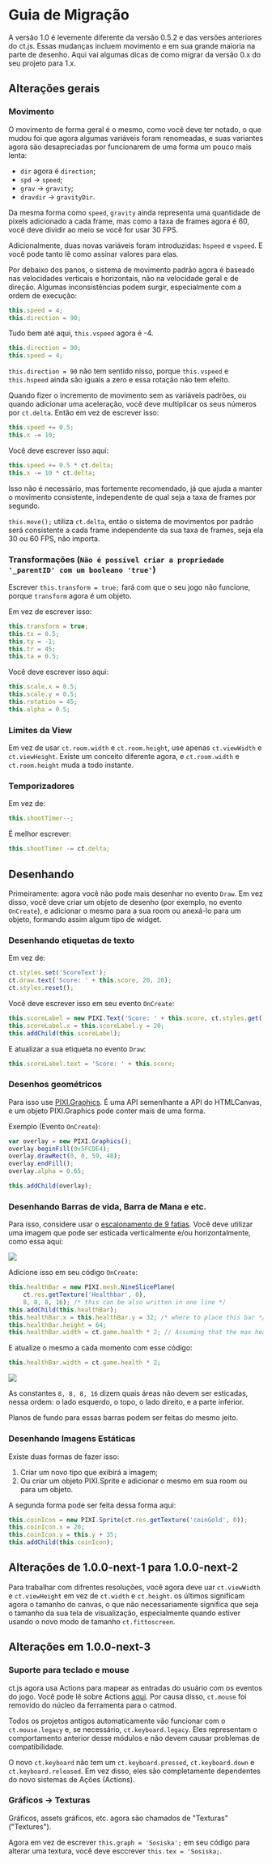 # Guia de Migração

A versão 1.0 é levemente diferente da versão 0.5.2 e das versões anteriores do ct.js. Essas mudanças incluem movimento e em sua grande maioria na parte de desenho. Aqui vai algumas dicas de como migrar da versão 0.x do seu projeto para 1.x.

## Alterações gerais

### Movimento

O movimento de forma geral é o mesmo, como você deve ter notado, o que mudou foi que agora algumas variáveis foram renomeadas, e suas variantes agora são desapreciadas por funcionarem de uma forma um pouco mais lenta:

* `dir` agora é `direction`;
* `spd` → `speed`;
* `grav` → `gravity`;
* `dravdir` → `gravityDir`.

Da mesma forma como `speed`, `gravity` ainda representa uma quantidade de pixels adicionado a cada frame, mas como a taxa de frames agora é 60, você deve dividir ao meio se você for usar 30 FPS.

Adicionalmente, duas novas variáveis foram introduzidas: `hspeed` e `vspeed`. E você pode tanto lê como assinar valores para elas.

Por debaixo dos panos, o sistema de movimento padrão agora é baseado nas velocidades verticais e horizontais, não na velocidade geral e de direção. Algumas inconsistências podem surgir, especialmente com a ordem de execução:

```js
this.speed = 4;
this.direction = 90;
```

Tudo bem até aqui, `this.vspeed` agora é -4.

```js
this.direction = 90;
this.speed = 4;
```

`this.direction = 90` não tem sentido nisso, porque `this.vspeed` e `this.hspeed` ainda são iguais a zero e essa rotação não tem efeito.

Quando fizer o incremento de movimento sem as variáveis padrões, ou quando adicionar uma aceleração, você deve multiplicar os seus números por `ct.delta`. Então em vez de escrever isso:

```js
this.speed += 0.5;
this.x -= 10;
```

Você deve escrever isso aqui:

```js
this.speed += 0.5 * ct.delta;
this.x -= 10 * ct.delta;
```

Isso não é necessário, mas fortemente recomendado, já que ajuda a manter o movimento consistente, independente de qual seja a taxa de frames por segundo. 

`this.move();` utiliza `ct.delta`, então o sistema de movimentos por padrão será consistente a cada frame independente da sua taxa de frames, seja ela 30 ou 60 FPS, não importa.

### Transformações (`Não é possível criar a propriedade '_parentID' com um booleano 'true'`)

Escrever `this.transform = true;` fará com que o seu jogo não funcione, porque `transform` agora é um objeto.

Em vez de escrever isso:

```js
this.transform = true;
this.tx = 0.5;
this.ty = -1;
this.tr = 45;
this.ta = 0.5;
```

Você deve escrever isso aqui:

```js
this.scale.x = 0.5;
this.scale.y = 0.5;
this.rotation = 45;
this.alpha = 0.5;
```

### Limites da View

Em vez de usar `ct.room.width` e `ct.room.height`, use apenas `ct.viewWidth` e `ct.viewHeight`. Existe um conceito diferente agora, e `ct.room.width` e `ct.room.height` muda a todo instante.

### Temporizadores

Em vez de:

```js
this.shootTimer--;
```

É melhor escrever:

```js
this.shootTimer -= ct.delta;
```

## Desenhando

Primeiramente: agora você não pode mais desenhar no evento `Draw`. Em vez disso, você deve criar um objeto de desenho (por exemplo, no evento `OnCreate`), e adicionar o mesmo para a sua room ou anexá-lo para um objeto, formando assim algum tipo de widget.

### Desenhando etiquetas de texto

Em vez de:

```js
ct.styles.set('ScoreText');
ct.draw.text('Score: ' + this.score, 20, 20);
ct.styles.reset();
```

Você deve escrever isso em seu evento `OnCreate`:

```js
this.scoreLabel = new PIXI.Text('Score: ' + this.score, ct.styles.get('ScoreText'));
this.scoreLabel.x = this.scoreLabel.y = 20;
this.addChild(this.scoreLabel);
```

E atualizar a sua etiqueta no evento `Draw`:

```js
this.scoreLabel.text = 'Score: ' + this.score;
```

### Desenhos geométricos

Para isso use [PIXI.Graphics](https://pixijs.download/release/docs/PIXI.Graphics.html). É uma API semenlhante a API do HTMLCanvas, e um objeto PIXI.Graphics pode conter mais de uma forma.

Exemplo (Evento `OnCreate`):

```js
var overlay = new PIXI.Graphics();
overlay.beginFill(0x5FCDE4);
overlay.drawRect(0, 0, 59, 48);
overlay.endFill();
overlay.alpha = 0.65;

this.addChild(overlay);
```

### Desenhando Barras de vida, Barra de Mana e etc.

Para isso, considere usar o [escalonamento de 9 fatias](https://en.wikipedia.org/wiki/9-slice_scaling). Você deve utilizar uma imagem que pode ser esticada verticalmente e/ou horizontalmente, como essa aqui:

![](./../images/migrationBarSource.png)

Adicione isso em seu código `OnCreate`:

```js
this.healthBar = new PIXI.mesh.NineSlicePlane(
    ct.res.getTexture('Healthbar', 0),
    8, 8, 8, 16); /* this can be also written in one line */
this.addChild(this.healthBar);
this.healthBar.x = this.healthBar.y = 32; /* where to place this bar */
this.healthBar.height = 64;
this.healthBar.width = ct.game.health * 2; // Assuming that the max health is 100 and you want 100×2 = 200px wide bar
```

E atualize o mesmo a cada momento com esse código:	

```js
this.healthBar.width = ct.game.health * 2;
```

![](./../images/migrationBars.gif)

As constantes `8, 8, 8, 16` dizem quais áreas não devem ser esticadas, nessa ordem: o lado esquerdo, o topo, o lado direito, e a parte inferior.

Planos de fundo para essas barras podem ser feitas do mesmo jeito.

### Desenhando Imagens Estáticas

Existe duas formas de fazer isso:

1. Criar um novo tipo que exibirá a imagem;
2. Ou criar um objeto PIXI.Sprite e adicionar o mesmo em sua room ou para um objeto.

A segunda forma pode ser feita dessa forma aqui:

```js
this.coinIcon = new PIXI.Sprite(ct.res.getTexture('coinGold', 0));
this.coinIcon.x = 20;
this.coinIcon.y = this.y + 35;
this.addChild(this.coinIcon);
```

## Alterações de 1.0.0-next-1 para 1.0.0-next-2

Para trabalhar com difrentes resoluções, você agora deve uar `ct.viewWidth` e `ct.viewHeight` em vez de `ct.width` e `ct.height`. os últimos significam agora o tamanho do canvas, o que não necessariamente significa que seja o tamanho da sua tela de visualização, especialmente quando estiver usando o novo modo de tamanho `ct.fittoscreen`.

## Alterações em 1.0.0-next-3

### Suporte para teclado e mouse

ct.js agora usa Actions para mapear as entradas do usuário com os eventos do jogo. Você pode lê sobre Actions [aqui](/actions.html). Por causa disso, `ct.mouse` foi removido do núcleo da ferramenta para o catmod.

Todos os projetos antigos automaticamente vão funcionar com o `ct.mouse.legacy` e, se necessário, `ct.keyboard.legacy`. Eles representam o comportamento anterior desse módulos e não devem causar problemas de compatibilidade.

O novo `ct.keyboard` não tem um `ct.keyboard.pressed`, `ct.keyboard.down` e `ct.keyboard.released`. Em vez disso, eles são completamente dependentes do novo sistemas de Ações (Actions).

### Gráficos -> Texturas

Gráficos, assets gráficos, etc. agora são chamados de "Texturas" ("Textures").

Agora em vez de escrever `this.graph = 'Sosiska';` em seu código para alterar uma textura, você deve esccrever `this.tex = 'Sosiska;`.
